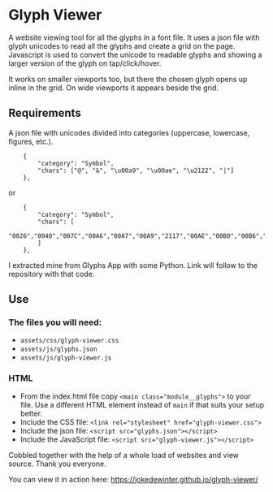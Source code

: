 # Glyph Viewer

A website viewing tool for all the glyphs in a font file. It uses a json file with glyph unicodes to read all the glyphs and create a grid on the page. Javascript is used to convert the unicode to readable glyphs and showing a larger version of the glyph on tap/click/hover.

It works on smaller viewports too, but there the chosen glyph opens up inline in the grid. On wide viewports it appears beside the grid.

## Requirements

A json file with unicodes divided into categories (uppercase, lowercase, figures, etc.).

```
	{
		"category": "Symbol", 
		"chars": ["@", "&", "\u00a9", "\u00ae", "\u2122", "|"]
	}, 
```
or 
```
	{
		"category": "Symbol",
		"chars": [
			"0026","0040","007C","00A6","00A7","00A9","2117","00AE","00B0","00B6","2020","2021","2032","2033","2105","2113","2116","2118","211E","2122","2125","212E","214A","2423","0025","002B","003C","003D","003E","007E","00AC","00B1","005E","00B5","00D7","00F7","2030","2031","2052","207A","207B","207C","208A","208B","208C","2126","2127","2135","2136","2137","2138","2140","2141","2142","2143","2144","214B","2212"
		]
	},
```

I extracted mine from Glyphs App with some Python. Link will follow to the repository with that code.

## Use

### The files you will need:
- `assets/css/glyph-viewer.css`
- `assets/js/glyphs.json`
- `assets/js/glyph-viewer.js`
 

### HTML
- From the index.html file copy `<main class="module__glyphs">` to your file. Use a different HTML element instead of `main` if that suits your setup better.
- Include the CSS file: `<link rel="stylesheet" href="glyph-viewer.css">`
- Include the json file: `<script src="glyphs.json"></script>`
- Include the JavaScript file: `<script src="glyph-viewer.js"></script>`




Cobbled together with the help of a whole load of websites and view source. Thank you everyone. 

You can view it in action here: https://jokedewinter.github.io/glyph-viewer/

 
